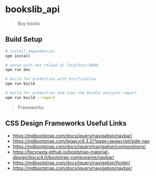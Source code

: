 # bookslib_api

> Buy books

## Build Setup

``` bash
# install dependencies
npm install

# serve with hot reload at localhost:8080
npm run dev

# build for production with minification
npm run build

# build for production and view the bundle analyzer report
npm run build --report
```

> Frameworks

## CSS Design Frameworks Useful Links

- https://mdbootstrap.com/docs/jquery/navigation/navbar/
- https://mdbootstrap.com/legacy/4.3.2/?page=javascript/side-nav
- https://mdbootstrap.com/docs/jquery/navigation/compositions/
- https://fezvrasta.github.io/bootstrap-material-design/docs/4.0/bootstrap-components/navbar/
- https://mdbootstrap.com/docs/jquery/navigation/footer/
- https://mdbootstrap.com/docs/jquery/navigation/navbar/
